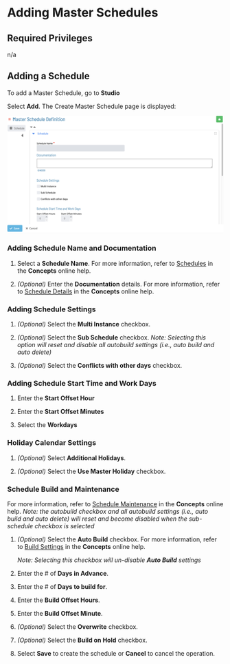 # Adding Master Schedules

## Required Privileges

n/a

## Adding a Schedule

To add a Master Schedule, go to **Studio**

Select **Add**. The Create Master Schedule page is displayed:

![Master Schedule Details](../../../../../Resources/Images/SM/Studio/MasterSchedules/master-schedule-details.png "Master Schedule Details")


### Adding Schedule Name and Documentation

1. Select a **Schedule Name**. For more information, refer to [Schedules](../../../../../objects/schedules.md) in the **Concepts** online help.

1. _(Optional)_ Enter the **Documentation** details. For more information, refer to [Schedule Details](../../../../../objects/schedules.md#schedule-details) in the **Concepts** online help.


### Adding Schedule Settings

1. _(Optional)_ Select the **Multi Instance** checkbox. 

1. _(Optional)_ Select the **Sub Schedule** checkbox. *Note: Selecting this option will reset and disable all autobuild settings (i.e., auto build and auto delete)*

1. _(Optional)_ Select the **Conflicts with other days** checkbox. 

### Adding Schedule Start Time and Work Days

1. Enter the **Start Offset Hour** 

1. Enter the **Start Offset Minutes** 

1. Select the **Workdays**

### Holiday Calendar Settings

1. _(Optional)_ Select **Additional Holidays**.

1. _(Optional)_ Select the **Use Master Holiday** checkbox.

### Schedule Build and Maintenance

For more information, refer to [Schedule Maintenance](../../../../../objects/schedules.md#schedule-maintenance) in the **Concepts** online help.
*Note: the autobuild checkbox and all autobuild settings (i.e., auto build and auto delete) will reset and become disabled when the sub-schedule checkbox is selected*


1. _(Optional)_ Select the **Auto Build** checkbox. For more information, refer to [Build Settings](../../../../../objects/schedules.md#build-settings) in the **Concepts** online help.

    *Note: Selecting this checkbox will un-disable **Auto Build** settings*

1. Enter the # of **Days in Advance**.

1. Enter the # of **Days to build for**.

1. Enter the **Build Offset Hours**.

1. Enter the **Build Offset Minute**.

1. _(Optional)_ Select the **Overwrite** checkbox.

1. _(Optional)_ Select the **Build on Hold** checkbox.

1. Select **Save** to create the schedule or **Cancel** to cancel the operation.
